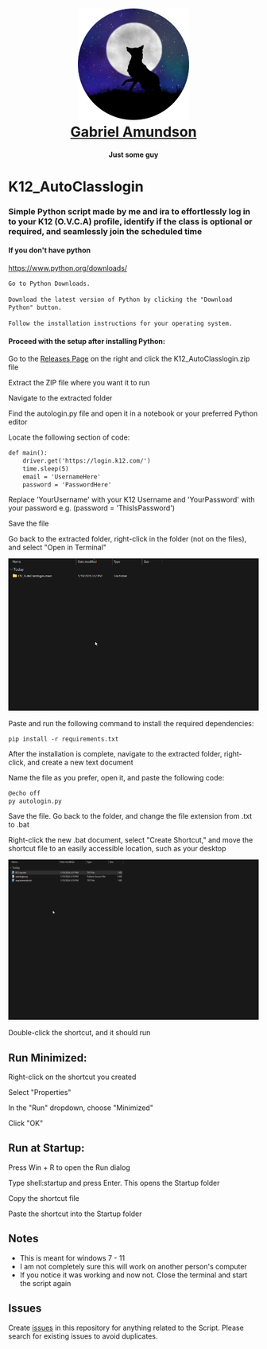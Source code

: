 <h1 align="center">
    <a href="https://github.com/NightFoxAnimation" target="_blank">
        <img src="/stuff/NightFox%20new%20circle.png" width="224px" alt="Gabriel Amundson">
            <br>
            Gabriel Amundson
            </a>
        </h1>
        <h4 align="center">Just some guy</h4>

# K12_AutoClasslogin
### Simple Python script made by me and ira to effortlessly log in to your K12 (O.V.C.A) profile, identify if the class is optional or required, and seamlessly join the scheduled time

#### If you don't have python 
https://www.python.org/downloads/

    Go to Python Downloads.

    Download the latest version of Python by clicking the "Download Python" button.

    Follow the installation instructions for your operating system.

#### Proceed with the setup after installing Python:

Go to the [Releases Page](https://github.com/NightFoxAnimation/K12_AutoClasslogin/releases/tag/New_Release) on the right and click the K12_AutoClasslogin.zip file

Extract the ZIP file where you want it to run

Navigate to the extracted folder

Find the autologin.py file and open it in a notebook or your preferred Python editor

Locate the following section of code: 

    def main():
        driver.get('https://login.k12.com/')
        time.sleep(5)
        email = 'UsernameHere'
        password = 'PasswordHere'

Replace 'YourUsername' with your K12 Username and 'YourPassword' with your password e.g. (password = 'ThisIsPassword')

Save the file

Go back to the extracted folder, right-click in the folder (not on the files), and select "Open in Terminal"

![](https://github.com/NightFoxAnimation/K12_AutoClasslogin/blob/main/stuff/expl%20(1).gif)

Paste and run the following command to install the required dependencies:

    pip install -r requirements.txt

After the installation is complete, navigate to the extracted folder, right-click, and create a new text document

Name the file as you prefer, open it, and paste the following code:

    @echo off
    py autologin.py

Save the file. Go back to the folder, and change the file extension from .txt to .bat

Right-click the new .bat document, select "Create Shortcut," and move the shortcut file to an easily accessible location, such as your desktop

![](/stuff/explorer_L6MoJQpGyA.gif)

Double-click the shortcut, and it should run


## Run Minimized:

Right-click on the shortcut you created

Select "Properties"

In the "Run" dropdown, choose "Minimized"

Click "OK"


## Run at Startup:

Press Win + R to open the Run dialog

Type shell:startup and press Enter. This opens the Startup folder

Copy the shortcut file

Paste the shortcut into the Startup folder


## Notes
- This is meant for windows 7 - 11
- I am not completely sure this will work on another person's computer
- If you notice it was working and now not. Close the terminal and start the script again

## Issues
    
Create [issues](https://github.com/NightFoxAnimation/K12_AutoClasslogin/issues) in this repository for anything related to the Script. 
Please search for existing issues to avoid duplicates.
